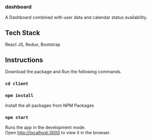 ### dashboard
A Dashboard combined with user data and calendar status availability.

## Tech Stack
React JS, Redux, Bootstrap

## Instructions
Download the package and Run the following commands.

### `cd client`

### `npm install`

Install the all packages from NPM Packages

### `npm start`

Runs the app in the development mode.<br />
Open [http://localhost:3000](http://localhost:3000) to view it in the browser.

